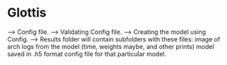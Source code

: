 # Glottis

--> Config file.
--> Validating Config file.
--> Creating the model using Config.
--> Results folder will contain subfolders with these files:
    image of arch
    logs from the model (time, weights maybe, and other prints)
    model saved in .h5 format
    config file for that particular model.